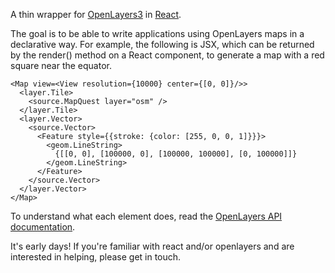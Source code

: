 A thin wrapper for [OpenLayers3](http://openlayers.org/) in [React](https://facebook.github.io/react/).

The goal is to be able to write applications using OpenLayers maps in a declarative way. For example, the following is JSX, which can be returned by the render() method on a React component, to generate a map with a red square near the equator.

    <Map view=<View resolution={10000} center={[0, 0]}/>>
      <layer.Tile>
        <source.MapQuest layer="osm" />
      </layer.Tile>
      <layer.Vector>
        <source.Vector>
          <Feature style={{stroke: {color: [255, 0, 0, 1]}}}>
            <geom.LineString>
              {[[0, 0], [100000, 0], [100000, 100000], [0, 100000]]}
            </geom.LineString>
          </Feature>
        </source.Vector>
      </layer.Vector>
    </Map>

To understand what each element does, read the [OpenLayers API documentation](http://openlayers.org/en/v3.11.2/apidoc/).

It's early days! If you're familiar with react and/or openlayers and are interested in helping, please get in touch.